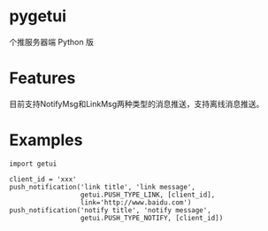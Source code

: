 pygetui
=======

个推服务器端 Python 版

Features
========

目前支持NotifyMsg和LinkMsg两种类型的消息推送，支持离线消息推送。


Examples
========

```
import getui

client_id = 'xxx'
push_notification('link title', 'link message', 
                  getui.PUSH_TYPE_LINK, [client_id],
                  link='http://www.baidu.com')
push_notification('notify title', 'notify message', 
                  getui.PUSH_TYPE_NOTIFY, [client_id])
```
